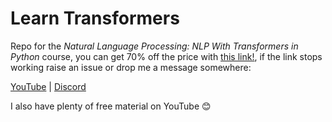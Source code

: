 # Learn Transformers

Repo for the *Natural Language Processing: NLP With Transformers in Python* course, you can get 70% off the price with [this link!](https://www.udemy.com/course/nlp-with-transformers/?couponCode=70SEP2021), if the link stops working raise an issue or drop me a message somewhere:

[YouTube](https://www.youtube.com/c/jamesbriggs) 
| [Discord](https://discord.gg/c5QtDB9RAP)

I also have plenty of free material on YouTube 😊

